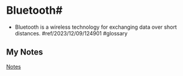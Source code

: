 # Bluetooth#
- Bluetooth is a wireless technology for exchanging data over short distances. #ref/2023/12/09/124901 #glossary 
## My Notes
[Notes](mynotes/bluetooth-notes.md)
